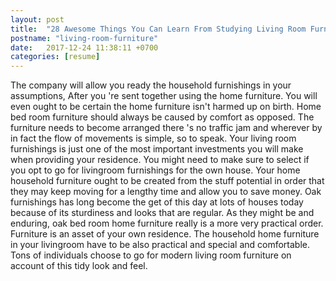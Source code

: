 ```yaml
---
layout: post
title:  "28 Awesome Things You Can Learn From Studying Living Room Furniture"
postname: "living-room-furniture"
date:   2017-12-24 11:38:11 +0700
categories: [resume]
---
```

The company will allow you ready the household furnishings in your assumptions, After you 're sent together using the home furniture. You will even ought to be certain the home furniture isn't harmed up on birth. Home bed room furniture should always be caused by comfort as opposed. The furniture needs to become arranged there 's no traffic jam and wherever by in fact the flow of movements is simple, so to speak. Your living room furnishings is just one of the most important investments you will make when providing your residence. You might need to make sure to select if you opt to go for livingroom furnishings for the own house. Your home household furniture ought to be created from the stuff potential in order that they may keep moving for a lengthy time and allow you to save money. Oak furnishings has long become the get of this day at lots of houses today because of its sturdiness and looks that are regular. As they might be and enduring, oak bed room home furniture really is a more very practical order. Furniture is an asset of your own residence. The household home furniture in your livingroom have to be also practical and special and comfortable. Tons of individuals choose to go for modern living room furniture on account of this tidy look and feel.
